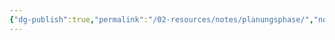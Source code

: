 ```yaml
---
{"dg-publish":true,"permalink":"/02-resources/notes/planungsphase/","noteIcon":"","updated":"2024-06-16T00:07:30.059+02:00"}
---
```


